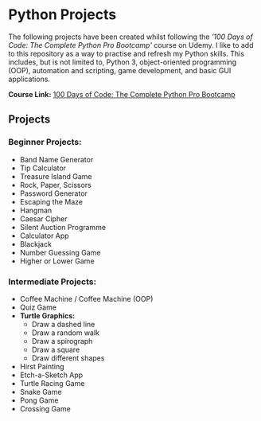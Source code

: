 # Python Projects
The following projects have been created whilst following the *'100 Days of Code: The Complete Python Pro Bootcamp'* course on Udemy.
I like to add to this repository as a way to practise and refresh my Python skills.
This includes, but is not limited to, Python 3, object-oriented programming (OOP), automation and scripting, game development, and basic GUI applications.

**Course Link:** [100 Days of Code: The Complete Python Pro Bootcamp](https://www.udemy.com/course/100-days-of-code/)

## Projects
### **Beginner Projects:**
- Band Name Generator
- Tip Calculator
- Treasure Island Game
- Rock, Paper, Scissors
- Password Generator
- Escaping the Maze
- Hangman
- Caesar Cipher
- Silent Auction Programme
- Calculator App
- Blackjack
- Number Guessing Game
- Higher or Lower Game

### **Intermediate Projects:**  
- Coffee Machine / Coffee Machine (OOP)
- Quiz Game
- **Turtle Graphics:**
  - Draw a dashed line
  - Draw a random walk
  - Draw a spirograph
  - Draw a square
  - Draw different shapes
- Hirst Painting
- Etch-a-Sketch App
- Turtle Racing Game
- Snake Game
- Pong Game
- Crossing Game
